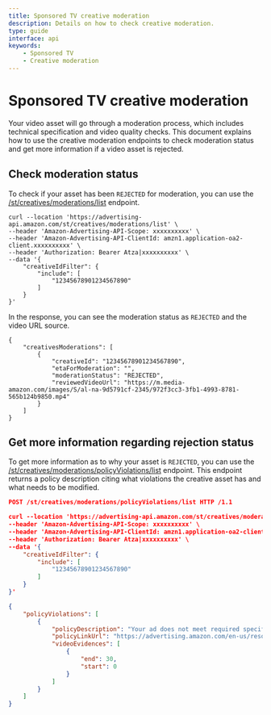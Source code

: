 ```yaml
---
title: Sponsored TV creative moderation
description: Details on how to check creative moderation.
type: guide
interface: api
keywords:
    - Sponsored TV
    - Creative moderation
---
```


# Sponsored TV creative moderation

Your video asset will go through a moderation process, which includes technical specification and video quality checks. This document explains how to use the creative moderation endpoints to check moderation status and get more information if a video asset is rejected. 


## Check moderation status

To check if your asset has been `REJECTED` for moderation, you can use the [/st/creatives/moderations/list](sponsored-tv-open-beta#tag/CreativesModerations/operation/ListSponsoredTvCreativesModerations) endpoint.

```
curl --location 'https://advertising-api.amazon.com/st/creatives/moderations/list' \
--header 'Amazon-Advertising-API-Scope: xxxxxxxxxx' \
--header 'Amazon-Advertising-API-ClientId: amzn1.application-oa2-client.xxxxxxxxxx' \
--header 'Authorization: Bearer Atza|xxxxxxxxxx' \
--data '{
    "creativeIdFilter": {
        "include": [
            "12345678901234567890"
        ]
    }
}'

```

In the response, you can see the moderation status as `REJECTED` and the video URL source.


```
{
    "creativesModerations": [
        {
            "creativeId": "12345678901234567890",
            "etaForModeration": "",
            "moderationStatus": "REJECTED",
            "reviewedVideoUrl": "https://m.media-amazon.com/images/S/al-na-9d5791cf-2345/972f3cc3-3fb1-4993-8781-565b124b9850.mp4"
        }
    ]
}
```

## Get more information regarding rejection status

To get more information as to why your asset is `REJECTED`, you can use the [/st/creatives/moderations/policyViolations/list](sponsored-tv-open-beta#tag/CreativesModerations/operation/ListSponsoredTvCreativesModerationsPolicyViolations) endpoint. This endpoint returns a policy description citing what violations the creative asset has and what needs to be modified. 

```json
POST /st/creatives/moderations/policyViolations/list HTTP /1.1

curl --location 'https://advertising-api.amazon.com/st/creatives/moderations/policyViolations/list' \
--header 'Amazon-Advertising-API-Scope: xxxxxxxxxx' \
--header 'Amazon-Advertising-API-ClientId: amzn1.application-oa2-client.xxxxxxxxxx' \
--header 'Authorization: Bearer Atza|xxxxxxxxxx' \
--data '{
    "creativeIdFilter": {
        "include": [
            "12345678901234567890"
        ]
    }
}'
```

```json
{
    "policyViolations": [
        {
            "policyDescription": "Your ad does not meet required specifications or comply with policies. This may include poor audio quality, such as: static, crackling, faint messages or low tone voices, fast paced, inaudible, unclear, or unrecognizable sounds. Please update your video.",
            "policyLinkUrl": "https://advertising.amazon.com/en-us/resources/ad-policy/sponsored-ads-policies#prohibitedcontent",
            "videoEvidences": [
                {
                    "end": 30,
                    "start": 0
                }
            ]
        }
    ]
}
```
